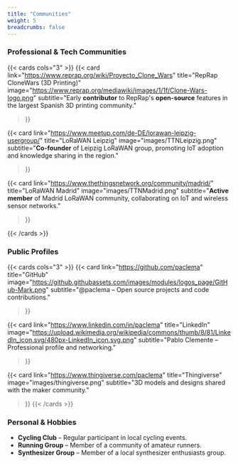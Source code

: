 ```yaml
---
title: "Communities"
weight: 5
breadcrumbs: false
---
```


### Professional & Tech Communities

{{< cards cols="3" >}}
  {{< card 
    link="https://www.reprap.org/wiki/Proyecto_Clone_Wars" 
    title="RepRap CloneWars (3D Printing)" 
    image="https://www.reprap.org/mediawiki/images/1/1f/Clone-Wars-logo.png" 
    subtitle="Early **contributor** to RepRap's **open-source** features in the largest Spanish 3D printing community." 
  >}}

  {{< card 
    link="https://www.meetup.com/de-DE/lorawan-leipzig-usergroup/" 
    title="LoRaWAN Leipzig" 
    image="images/TTNLeipzig.png" 
    subtitle="**Co-founder** of Leipzig LoRaWAN group, promoting IoT adoption and knowledge sharing in the region." 
  >}}

  {{< card 
    link="https://www.thethingsnetwork.org/community/madrid/" 
    title="LoRaWAN Madrid" 
    image="images/TTNMadrid.png" 
    subtitle="**Active member** of Madrid LoRaWAN community, collaborating on IoT and wireless sensor networks." 
  >}}

{{< /cards >}}
    
### Public Profiles

{{< cards cols="3" >}}
  {{< card 
    link="https://github.com/paclema" 
    title="GitHub" 
    image="https://github.githubassets.com/images/modules/logos_page/GitHub-Mark.png" 
    subtitle="@paclema – Open source projects and code contributions." 
  >}}

  {{< card 
    link="https://www.linkedin.com/in/paclema" 
    title="LinkedIn" 
    image="https://upload.wikimedia.org/wikipedia/commons/thumb/8/81/LinkedIn_icon.svg/480px-LinkedIn_icon.svg.png" 
    subtitle="Pablo Clemente – Professional profile and networking." 
  >}}

  {{< card 
    link="https://www.thingiverse.com/paclema" 
    title="Thingiverse" 
    image="images/thingiverse.png"
    subtitle="3D models and designs shared with the maker community." 
  >}}
{{< /cards >}}

### Personal & Hobbies

- **Cycling Club** – Regular participant in local cycling events.
- **Running Group** – Member of a community of amateur runners.
- **Synthesizer Group** – Member of a local synthesizer enthusiasts group.

